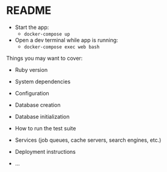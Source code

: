 # README

* Start the app:
  * `docker-compose up`
* Open a dev terminal while app is running:
  * `docker-compose exec web bash`

Things you may want to cover:

* Ruby version

* System dependencies

* Configuration

* Database creation

* Database initialization

* How to run the test suite

* Services (job queues, cache servers, search engines, etc.)

* Deployment instructions

* ...
